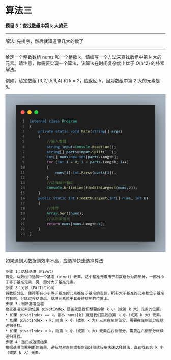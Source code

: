 # 算法三

**题目 3：查找数组中第 k 大的元**

---
解法:
	先排序，然后就知道第几大的数了
	
---


给定一个整数数组 nums 和一个整数 k，请编写一个方法来查找数组中第 k 大的元素。请注意，你需要实现一个算法，该算法在时间复杂度上优于 O(n^2) 的朴素解法。

例如，给定数组 [3,2,1,5,6,4] 和 k = 2，应返回 5，因为数组中第 2 大的元素是 5。

![39d3dea5cdfcad9794567a61a9de05be.png](image/39d3dea5cdfcad9794567a61a9de05be.png)

如果遇到大数据则效率不高，应选择快速选择算法

```
步骤 1：选择基准（Pivot）
首先，从数组中选择一个基准（pivot）元素。这个基准元素用于将数组分为两部分，一部分小于等于基准元素，另一部分大于基准元素。
步骤 2：分区（Partition）
将数组分区，使得所有小于等于基准的元素都位于基准的左侧，所有大于基准的元素都位于基准的右侧。分区过程结束后，基准元素位于其最终排序的位置上。
步骤 3：判断基准位置
检查基准元素的位置 pivotIndex 是否就是我们想要的第 k 小（或第 k 大）元素的位置。
* 如果 pivotIndex == k，那么 nums[k] 就是我们要找的第 k 小（或第 k 大）元素。
* 如果 pivotIndex > k，则第 k 小（或第 k 大）元素在左侧部分，需要在左侧部分继续递归寻找。
* 如果 pivotIndex < k，则第 k 小（或第 k 大）元素在右侧部分，需要在右侧部分继续递归寻找。
步骤 4：递归或返回结果
根据基准位置判断的结果，递归地对左侧或右侧部分继续应用快速选择算法，直到找到第 k 小（或第 k 大）元素。
```
